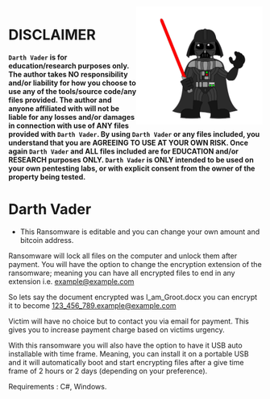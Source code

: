 <img align="right" alt="GIF" src="./Resources/darth.png" alt="CybSec NITW" width="250" />

# DISCLAIMER
**`Darth Vader` is for education/research purposes only. The author takes NO responsibility and/or liability for how you choose to use any of the tools/source code/any files provided.
 The author and anyone affiliated with will not be liable for any losses and/or damages in connection with use of ANY files provided with `Darth Vader`.
 By using `Darth Vader` or any files included, you understand that you are AGREEING TO USE AT YOUR OWN RISK. Once again `Darth Vader` and ALL files included are for EDUCATION and/or RESEARCH purposes ONLY.
 `Darth Vader` is ONLY intended to be used on your own pentesting labs, or with explicit consent from the owner of the property being tested.**



# Darth Vader
- This Ransomware is editable and you can change your own amount and bitcoin address.

Ransomware will lock all files on the computer and unlock them after payment.
You will have the option to change the encryption extension of the ransomware; meaning you can have all encrypted files to end in any extension i.e. example@example.com

So lets say the document encrypted was I_am_Groot.docx you can encrypt it to become 123_456_789.example@example.com


Victim will have no choice but to contact you via email for payment. This gives you to increase payment charge based on victims urgency.

With this ransomware you will also have the option to have it USB auto installable with time frame. Meaning, you can install it on a portable USB and it will automatically boot and start encrypting files after a give time frame of 2 hours or 2 days (depending on your preference).

Requirements : C#, Windows.
